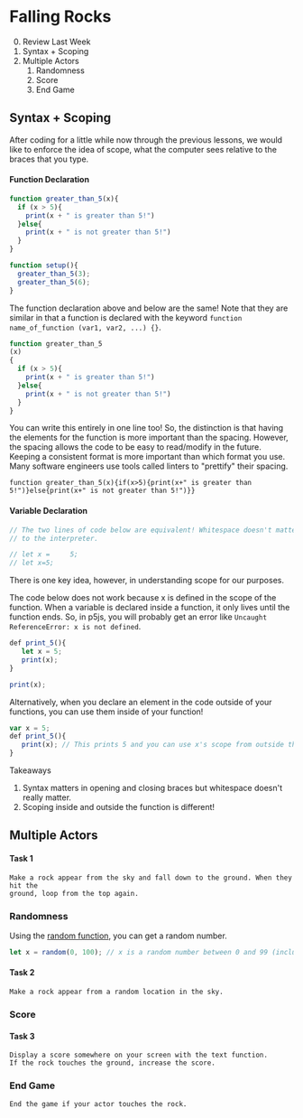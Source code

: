 # Falling Rocks
0. Review Last Week
1. Syntax + Scoping
2. Multiple Actors
   1. Randomness
   2. Score
   3. End Game


## Syntax + Scoping

After coding for a little while now through the previous lessons, we would like
to enforce the idea of scope, what the computer sees relative to the braces that
you type.


#### Function Declaration
```javascript
function greater_than_5(x){
  if (x > 5){
    print(x + " is greater than 5!")
  }else{
    print(x + " is not greater than 5!")
  }
}

function setup(){
  greater_than_5(3);
  greater_than_5(6);
}
```

The function declaration above and below are the same! Note that they are
similar in that a function is declared with the keyword `function
name_of_function (var1, var2, ...) {}`.

```javascript
function greater_than_5
(x)
{
  if (x > 5){
    print(x + " is greater than 5!")
  }else{
    print(x + " is not greater than 5!")
  }
}
```

You can write this entirely in one line too! So, the distinction is that having
the elements for the function is more important than the spacing. However, the
spacing allows the code to be easy to read/modify in the future. Keeping a
consistent format is more important than which format you use. Many software
engineers use tools called linters to "prettify" their spacing.

`function greater_than_5(x){if(x>5){print(x+" is greater than 5!")}else{print(x+" is not greater than 5!")}}`

#### Variable Declaration

```javascript
// The two lines of code below are equivalent! Whitespace doesn't matter
// to the interpreter.

// let x =     5;
// let x=5;
```

There is one key idea, however, in understanding scope for our purposes.

The code below does not work because x is defined in the scope of the function.
When a variable is declared inside a function, it only lives until the function
ends. So, in p5js, you will probably get an error like `Uncaught ReferenceError:
x is not defined`.
```javascript
def print_5(){
   let x = 5;
   print(x);
}

print(x);
```

Alternatively, when you declare an element in the code outside of your
functions, you can use them inside of your function!
```javascript
var x = 5;
def print_5(){
   print(x); // This prints 5 and you can use x's scope from outside the function!
}

```

Takeaways
1. Syntax matters in opening and closing braces but whitespace doesn't really matter.
2. Scoping inside and outside the function is different!


## Multiple Actors

#### Task 1
```
Make a rock appear from the sky and fall down to the ground. When they hit the
ground, loop from the top again.
```
### Randomness

Using the [random function](http://p5js.org/reference/#/p5/random), you can get
a random number.

```javascript
let x = random(0, 100); // x is a random number between 0 and 99 (inclusive).
```

#### Task 2
```
Make a rock appear from a random location in the sky.
```

### Score
#### Task 3
```
Display a score somewhere on your screen with the text function.
If the rock touches the ground, increase the score.
```

### End Game
```
End the game if your actor touches the rock.
```
